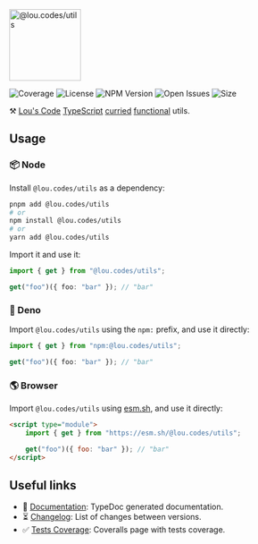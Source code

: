 <img id="logo" alt="@lou.codes/utils" src="https://lou.codes/logos/lou_codes_utils.svg" height="128" />

![Coverage][coverage-badge] ![License][license-badge]
![NPM Version][npm-version-badge] ![Open Issues][open-issues-badge]
![Size][size-badge]

⚒️ [Lou's Code][lou.codes] [TypeScript][typescript] [curried][currying]
[functional][functional-programming] utils.

## Usage

### 📦 Node

Install `@lou.codes/utils` as a dependency:

```bash
pnpm add @lou.codes/utils
# or
npm install @lou.codes/utils
# or
yarn add @lou.codes/utils
```

Import it and use it:

```typescript
import { get } from "@lou.codes/utils";

get("foo")({ foo: "bar" }); // "bar"
```

### 🦕 Deno

Import `@lou.codes/utils` using the `npm:` prefix, and use it directly:

```typescript
import { get } from "npm:@lou.codes/utils";

get("foo")({ foo: "bar" }); // "bar"
```

### 🌎 Browser

Import `@lou.codes/utils` using [esm.sh][esm.sh], and use it directly:

```html
<script type="module">
	import { get } from "https://esm.sh/@lou.codes/utils";

	get("foo")({ foo: "bar" }); // "bar"
</script>
```

## Useful links

-   📝 [Documentation][documentation]: TypeDoc generated documentation.
-   ⏳ [Changelog][changelog]: List of changes between versions.
-   ✅ [Tests Coverage][coverage]: Coveralls page with tests coverage.

<!-- Reference -->

[changelog]:
	https://github.com/loucyx/lou.codes/blob/main/packages/@lou.codes/utils/CHANGELOG.md
[coverage-badge]:
	https://img.shields.io/coveralls/github/loucyx/lou.codes.svg?label=Test+Coverage&labelColor=666&color=0a8
[coverage]: https://coveralls.io/github/loucyx/lou.codes
[currying]: https://en.wikipedia.org/wiki/Currying
[documentation]: https://lou.codes/libraries/lou_codes_utils/
[esm.sh]: https://esm.sh
[functional-programming]: https://en.wikipedia.org/wiki/Functional_programming
[license-badge]:
	https://img.shields.io/npm/l/@lou.codes/utils.svg?label=License&labelColor=666&color=0a8
[npm-version-badge]:
	https://img.shields.io/npm/v/@lou.codes/utils.svg?label=NPM+Version&labelColor=666&color=0a8
[open-issues-badge]:
	https://img.shields.io/github/issues/loucyx/lou.codes.svg?label=Issues&labelColor=666&color=0a8
[size-badge]:
	https://img.shields.io/badge/dynamic/json?label=Bundle+Size&labelColor=666&color=0a8&suffix=KiB&query=%24.size&url=https%3A%2F%2Fraw.githubusercontent.com%2Floucyx%2Flou.codes%2Fmain%2Fpackages%2F%40lou.codes%2Futils%2Fpackage.json
[typescript]: https://typescriptlang.org/
[lou.codes]: https://lou.codes

